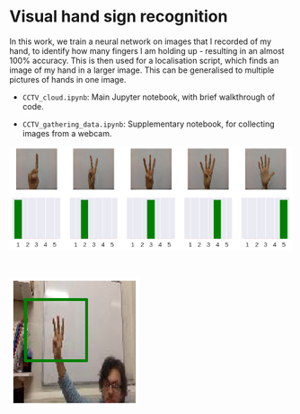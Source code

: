 # Visual hand sign recognition

In this work, we train a neural network on images that I recorded of my hand, to identify how many fingers I am holding up - resulting in an almost 100% accuracy. This is then used for a localisation script, which finds an image of my hand in a larger image. This can be generalised to multiple pictures of hands in one image.

- `CCTV_cloud.ipynb`: Main Jupyter notebook, with brief walkthrough of code.

- `CCTV_gathering_data.ipynb`: Supplementary notebook, for collecting images from a webcam.

![Finger detection](/graphs_outputs/ident.png)

<br>

![Localisation](/graphs_outputs/local.png)
